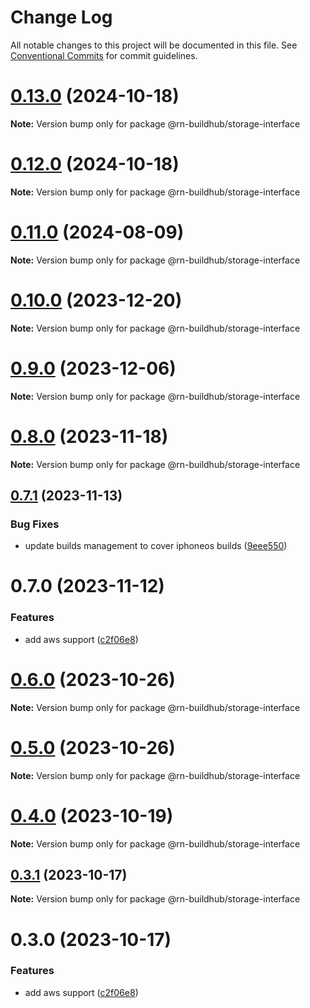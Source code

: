 # Change Log

All notable changes to this project will be documented in this file.
See [Conventional Commits](https://conventionalcommits.org) for commit guidelines.

# [0.13.0](https://github.com/xtreamsrl/react-native-build-hub/compare/v0.12.0...v0.13.0) (2024-10-18)

**Note:** Version bump only for package @rn-buildhub/storage-interface





# [0.12.0](https://github.com/xtreamsrl/react-native-build-hub/compare/v0.11.0...v0.12.0) (2024-10-18)

**Note:** Version bump only for package @rn-buildhub/storage-interface





# [0.11.0](https://github.com/xtreamsrl/react-native-build-hub/compare/v0.10.2...v0.11.0) (2024-08-09)

**Note:** Version bump only for package @rn-buildhub/storage-interface





# [0.10.0](https://github.com/xtreamsrl/react-native-build-hub/compare/v0.9.0...v0.10.0) (2023-12-20)

**Note:** Version bump only for package @rn-buildhub/storage-interface





# [0.9.0](https://github.com/xtreamsrl/react-native-build-hub/compare/v0.8.0...v0.9.0) (2023-12-06)

**Note:** Version bump only for package @rn-buildhub/storage-interface





# [0.8.0](https://github.com/xtreamsrl/react-native-build-hub/compare/v0.7.2...v0.8.0) (2023-11-18)

**Note:** Version bump only for package @rn-buildhub/storage-interface





## [0.7.1](https://github.com/xtreamsrl/react-native-build-hub/compare/v0.7.0...v0.7.1) (2023-11-13)


### Bug Fixes

* update builds management to cover iphoneos builds ([9eee550](https://github.com/xtreamsrl/react-native-build-hub/commit/9eee550672df3c33d3e72505a5696c602f7ac19d))





# 0.7.0 (2023-11-12)


### Features

* add aws support ([c2f06e8](https://github.com/xtreamsrl/react-native-build-hub/commit/c2f06e816dea74e9194d9d9f85e6f02884807ca0))





# [0.6.0](https://github.com/xtreamsrl/react-native-build-hub/compare/v0.5.0...v0.6.0) (2023-10-26)

**Note:** Version bump only for package @rn-buildhub/storage-interface





# [0.5.0](https://github.com/xtreamsrl/react-native-build-hub/compare/v0.3.0...v0.5.0) (2023-10-26)

**Note:** Version bump only for package @rn-buildhub/storage-interface





# [0.4.0](https://github.com/xtreamsrl/react-native-build-hub/compare/v0.3.1...v0.4.0) (2023-10-19)

**Note:** Version bump only for package @rn-buildhub/storage-interface





## [0.3.1](https://github.com/xtreamsrl/react-native-build-hub/compare/v0.3.0...v0.3.1) (2023-10-17)

**Note:** Version bump only for package @rn-buildhub/storage-interface





# 0.3.0 (2023-10-17)


### Features

* add aws support ([c2f06e8](https://github.com/xtreamsrl/react-native-build-hub/commit/c2f06e816dea74e9194d9d9f85e6f02884807ca0))
